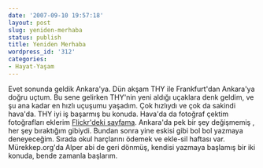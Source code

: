 ```yaml
---
date: '2007-09-10 19:57:18'
layout: post
slug: yeniden-merhaba
status: publish
title: Yeniden Merhaba
wordpress_id: '312'
categories:
- Hayat-Yaşam
---
```


Evet sonunda geldik Ankara'ya. Dün akşam THY ile Frankfurt'dan Ankara'ya doğru uçtum. Bu sene gelirken THY'nin yeni aldığı uçaklara denk geldim, ve şu ana kadar en hızlı uçuşumu yaşadım. Çok hızlıydı ve çok da sakindi hava'da. THY iyi iş başarmış bu konuda. Hava'da da fotoğraf çektim fotoğrafları eklerim [Flickr'deki sayfama](http://www.flickr.com/photos/ftharsln). Ankara'da pek bir şey değişmemiş , her şey bıraktığım gibiydi. Bundan sonra yine eskisi gibi bol bol yazmaya deneyeceğim. Sırada okul harçlarını ödemek ve ekle-sil haftası var. Mürekkep.org'da Alper abi de geri dönmüş, kendisi yazmaya başlamış bir iki konuda, bende zamanla başlarım. 
